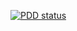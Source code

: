 [![PDD status](http://www.0pdd.com/svg?name=frou/homebrew-tap)](http://www.0pdd.com/p?name=frou/homebrew-tap)

<!-- @todo #0 Create a formula for zprint
      https://github.com/kkinnear/zprint
      https://docs.brew.sh/How-to-Create-and-Maintain-a-Tap
      https://docs.brew.sh/Formula-Cookbook
-->
